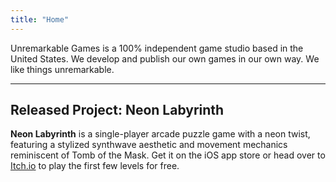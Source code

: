```yaml
---
title: "Home"
---
```


Unremarkable Games is a 100% independent game studio based in the United States. We develop and publish our own games 
in our own way. We like things unremarkable.

---

## Released Project: Neon Labyrinth
**Neon Labyrinth** is a single-player arcade puzzle game with a neon twist, featuring a stylized synthwave aesthetic and movement mechanics reminiscent of Tomb of the Mask. Get it on the iOS app store or head over to [Itch.io](https://unremarkablegames.itch.io/neon-labyrinth) to play the first few levels for free.

